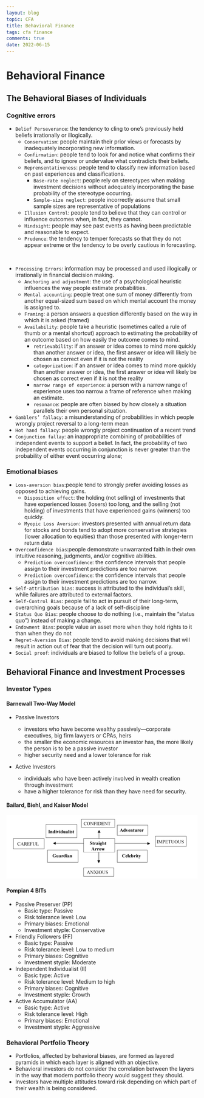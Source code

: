 ```yaml
---
layout: blog
topic: CFA
title: Behavioral Finance
tags: cfa finance
comments: true
date: 2022-06-15
---
```


# Behavioral Finance

## The Behavioral Biases of Individuals

### Cognitive errors

- `Belief Perseverance`: the tendency to cling to one’s previously held beliefs irrationally or illogically.
  - `Conservatism`: people maintain their prior views or forecasts by inadequately incorporating new information.
  - `Confirmation`: people tend to look for and notice what confirms their beliefs, and to ignore or undervalue what contradicts their beliefs.
  - `Reprensentativeness`: people tend to classify new information based on past experiences and classifications.
    - `Base-rate neglect`: people rely on stereotypes when making investment decisions without adequately incorporating the base probability of the stereotype occurring.
    - `Sample-size neglect`: people incorrectly assume that small sample sizes are representative of populations
  - `Illusion Control`: people tend to believe that they can control or influence outcomes when, in fact, they cannot.
  - `Hindsight`: people may see past events as having been predictable and reasonable to expect.
  - `Prudence`: the tendency to temper forecasts so that they do not appear extreme or the tendency to be overly cautious in forecasting.
 <br>

- `Processing Errors`: information may be processed and used illogically or irrationally in financial decision making.
  - `Anchoring and adjustment`: the use of a psychological heuristic influences the way people estimate probabilities.
  - `Mental accounting`: people treat one sum of money differently from another equal-sized sum based on which mental account the money is assigned to.
  - `Framing`: a person answers a question differently based on the way in which it is asked (framed)
  - `Availability`: people take a heuristic (sometimes called a rule of thumb or a mental shortcut) approach to estimating the probability of an outcome based on how easily the outcome comes to mind.
    - `retrievability`: if an answer or idea comes to mind more quickly than another answer or idea, the first answer or idea will likely be chosen as correct even if it is not the reality
    - `categorization`: if an answer or idea comes to mind more quickly than another answer or idea, the first answer or idea will likely be chosen as correct even if it is not the reality
    - `narrow range of experience`: a person with a narrow range of experience uses too narrow a frame of reference when making an estimate.
    - `resonance`: people are often biased by how closely a situation parallels their own personal situation.
- `Gamblers’ fallacy`: a misunderstanding of probabilities in which people wrongly project reversal to a long-term mean
- `Hot hand fallacy`: people wrongly project continuation of a recent trend
- `Conjunction fallay`: an inappropriate combining of probabilities of independent events to support a belief. In fact, the probability of two independent events occurring in conjunction is never greater than the probability of either event occurring alone;

### Emotional biases

- `Loss-aversion bias`:people tend to strongly prefer avoiding losses as opposed to achieving gains.
  - `Disposition effect`: the holding (not selling) of investments that have experienced losses (losers) too long, and the selling (not holding) of investments that have experienced gains (winners) too quickly.
  - `Myopic Loss Aversion`: investors presented with annual return data for stocks and bonds tend to adopt more conservative strategies (lower allocation to equities) than those presented with longer-term return data
- `Overconfidence bias`:people demonstrate unwarranted faith in their own intuitive reasoning, judgments, and/or cognitive abilities.
   - `Prediction overconfidence`: the confidence intervals that people assign to their investment predictions are too narrow.
   - `Prediction overconfidence`: the confidence intervals that people assign to their investment predictions are too narrow.
- `Self-attribution bias`: success is attributed to the individual’s skill, while failures are attributed to external factors.
- `Self-Control Bias`: people fail to act in pursuit of their long-term, overarching goals because of a lack of self-discipline
- `Status Quo Bias`: people choose to do nothing (i.e., maintain the “status quo”) instead of making a change.
- `Endowment Bias`: people value an asset more when they hold rights to it than when they do not
- `Regret-Aversion Bias`: people tend to avoid making decisions that will result in action out of fear that the decision will turn out poorly.
- `Social proof`: individuals are biased to follow the beliefs of a group.


## Behavioral Finance and Investment Processes

### Investor Types

#### Barnewall Two-Way Model

- Passive Investors
  - investors who have become wealthy passively—corporate executives, big firm lawyers or CPAs, heirs
  - the smaller the economic resources an investor has, the more likely the person is to be a passive investor
  - higher security need and a lower tolerance for risk

- Active Investors
  - individuals who have been actively involved in wealth creation through investment
  - have a higher tolerance for risk than they have need for security.

#### Bailard, Biehl, and Kaiser Model

![kkb model](/assets/kkb-model.png)


#### Pompian 4 BITs
- Passive Preserver (PP)
  - Basic type: Passive
  - Risk tolerance level: Low
  - Primary biases: Emotional
  - Investment styple: Conservative
- Friendly Followers (FF)
  - Basic type: Passive
  - Risk tolerance level: Low to medium
  - Primary biases: Cognitive
  - Investment styple: Moderate
- Independent Individualist (II)
  - Basic type: Active
  - Risk tolerance level: Medium to high
  - Primary biases: Cognitive
  - Investment styple: Growth
- Active Accumulator (AA)
  - Basic type: Active
  - Risk tolerance level: High
  - Primary biases: Emotional
  - Investment styple: Aggressive

### Behavioral Portfolio Theory
- Portfolios, affected by behavioral biases, are formed as layered pyramids in which each layer is aligned with an objective.
- Behavioral investors do not consider the correlation between the layers in the way that modern portfolio theory would suggest they should.
- Investors have multiple attitudes toward risk depending on which part of their wealth is being considered.
